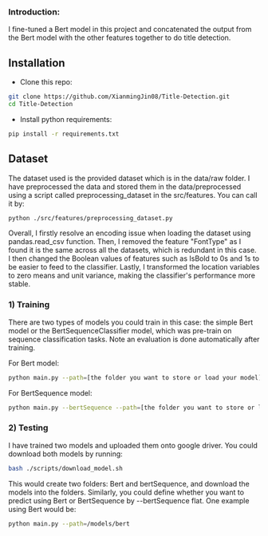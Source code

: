 ### Introduction:

I fine-tuned a Bert model in this project and concatenated the output from the Bert model with the other features together to do title detection. 

## Installation
- Clone this repo:
```bash
git clone https://github.com/XianmingJin08/Title-Detection.git
cd Title-Detection
```
- Install python requirements:
```bash
pip install -r requirements.txt
```

## Dataset
The dataset used is the provided dataset which is in the data/raw folder. I have preprocessed the data and stored them in the data/preprocessed using a script called preprocessing_dataset in the src/features. You can call it by:
```bash
python ./src/features/preprocessing_dataset.py
```
Overall, I firstly resolve an encoding issue when loading the dataset using pandas.read_csv function. Then, I removed the feature "FontType" as I found it is the same across all the datasets, which is redundant in this case. I then changed the Boolean values of features such as IsBold to 0s and 1s to be easier to feed to the classifier. Lastly, I transformed the location variables to zero means and unit variance, making the classifier's performance more stable. 

### 1) Training
There are two types of models you could train in this case: the simple Bert model or the BertSequenceClassifier model, which was pre-train on sequence classification tasks. Note an evaluation is done automatically after training.

For Bert model:
```bash
python main.py --path=[the folder you want to store or load your model] --training
```
For BertSequence model:
```bash
python main.py --bertSequence --path=[the folder you want to store or load your model] --training
```

### 2) Testing
I have trained two models and uploaded them onto google driver. You could download both models by running:
```bash
bash ./scripts/download_model.sh
```
This would create two folders: Bert and bertSequence, and download the models into the folders.
Similarly, you could define whether you want to predict using Bert or BertSequence by --bertSequence flat. One example using Bert would be:

```bash
python main.py --path=/models/bert 
```


  

